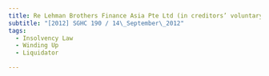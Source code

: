 ```yaml
---
title: Re Lehman Brothers Finance Asia Pte Ltd (in creditors’ voluntary liquidation)
subtitle: "[2012] SGHC 190 / 14\_September\_2012"
tags:
  - Insolvency Law
  - Winding Up
  - Liquidator

---
```


